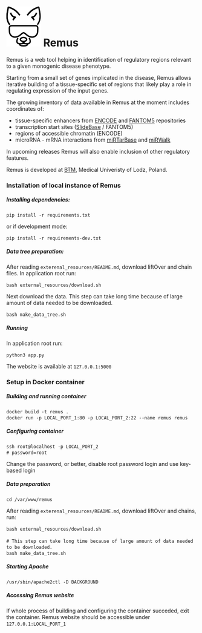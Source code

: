 
# ![RemusLogo](remus/static/img/remus_logo_mini.png) Remus  

Remus is a web tool helping in identification of 
regulatory regions relevant to a given monogenic disease phenotype.  

Starting from a small set of genes implicated in the disease,
Remus allows iterative building of a tissue-specific set of regions that likely play
a role in regulating expression of the input genes. 
 
The growing inventory of data available in Remus at 
the moment includes coordinates of:

 - tissue-specific enhancers from [ENCODE](https://www.encodeproject.org) and [FANTOM5](http://fantom.gsc.riken.jp/5) repositories
 - transcription start sites ([SlideBase](http://slidebase.binf.ku.dk) / FANTOM5) 
 - regions of accessible chromatin (ENCODE)
 - microRNA - mRNA interactions from [miRTarBase](http://mirtarbase.mbc.nctu.edu.tw/) and [miRWalk](http://mirwalk.umm.uni-heidelberg.de)
  
In upcoming releases Remus will also enable inclusion of other regulatory features.

Remus is developed at [BTM](https://biostat.umed.pl), Medical Univeristy of Lodz, Poland. 


### Installation of local instance of Remus

##### Installing dependencies:

    pip install -r requirements.txt

or if development mode:  
    
    pip install -r requirements-dev.txt

##### Data tree preparation:

After reading `exterenal_resources/README.md`, download liftOver and chain files.
In application root run:

    bash external_resources/download.sh
      
Next download the data. This step can take long time because of large amount of data needed to be downloaded.

    bash make_data_tree.sh

##### Running

In application root run:

    python3 app.py
    
The website is available at `127.0.0.1:5000`



### Setup in Docker container

##### Building and running container

    docker build -t remus .
    docker run -p LOCAL_PORT_1:80 -p LOCAL_PORT_2:22 --name remus remus

##### Configuring container

    ssh root@localhost -p LOCAL_PORT_2
    # password=root
    
Change the password, or better, disable root password login and use key-based login

##### Data preparation
    
    cd /var/www/remus
    
After reading `exterenal_resources/README.md`, download liftOver and chains, run:

    bash external_resources/download.sh

    # This step can take long time because of large amount of data needed to be downloaded.    
    bash make_data_tree.sh
    
##### Starting Apache
    
    /usr/sbin/apache2ctl -D BACKGROUND

##### Accessing Remus website

If whole process of building and configuring the container succeded, exit the container. Remus website should be accessible under `127.0.0.1:LOCAL_PORT_1`
    
    
